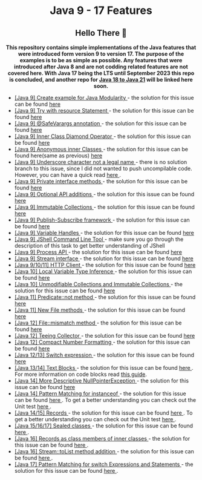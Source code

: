 <h1 align="center">Java 9 - 17 Features</h1>

<h2 align="center"> Hello There 👋 </h2>

<p align="center">
<b>
This repository contains simple implementations of the Java features that were 
introduced form version 9 to version 17. The purpose of the examples is to be as simple
as possible. Any features that were introduced after Java 8 and are not codding related features
are not covered here.
With Java 17 being the LTS until September 2023 this repo is concluded, and another repo for <a href="https://github.com/filipkule/java-21-lts-features">Java 18 to Java 21</a> will be linked here soon.
</b>
</p>

<ul>
<li>
<a href="https://github.com/filipkule/Java9To17Features/issues/1">
[Java 9] Create example for Java Modularity
</a>
- the solution for this issue can be found 
<a href="https://github.com/filipkule/Java9To17Features/blob/main/com.java9modules.main/src/main/java/module-info.java">
here
</a>
</li>
<li>
<a href="https://github.com/filipkule/Java9To17Features/issues/2">
[Java 9] Try with resource Statement
</a>
- the solution for this issue can be found 
<a href="https://github.com/filipkule/Java9To17Features/blob/main/src/main/java/com/java/features/java9plusfeatures/TryWithResourceStatement.java">
here
</a>
</li>
<li>
<a href="https://github.com/filipkule/Java9To17Features/issues/3">
[Java 9] @SafeVarargs annotation
</a>
- the solution for this issue can be found
<a href="https://github.com/filipkule/Java9To17Features/blob/main/src/main/java/com/java/features/java9plusfeatures/SafeVarargsAnnotation.java">
here
</a>
</li>
<li>
<a href="https://github.com/filipkule/Java9To17Features/issues/4">
[Java 9] Inner Class Diamond Operator
</a>
- the solution for this issue can be found 
<a href="https://github.com/filipkule/Java9To17Features/blob/main/src/main/java/com/java/features/java9plusfeatures/InnerClassDiamondOperator.java">
here
</a>
</li>
<li>
<a href="https://github.com/filipkule/Java9To17Features/issues/5">
[Java 9] Anonymous inner Classes
</a>
- the solution for this issue can be found here(same as previous) 
<a href="https://github.com/filipkule/Java9To17Features/blob/main/src/main/java/com/java/features/java9plusfeatures/InnerClassDiamondOperator.java">
here
</a>
</li>
<li>
<a href="https://github.com/filipkule/Java9To17Features/issues/6">
[Java 9] Underscore character not a legal name
</a>
- there is no solution branch to this issue, since I did not wanted to push uncompilable code.
However, you can have a quick read 
<a href="https://docs.oracle.com/javase/tutorial/java/nutsandbolts/variables.html">
here
</a>
.
</li>
<li>
<a href="https://github.com/filipkule/Java9To17Features/issues/7">
[Java 9] Private interface methods
</a>
- the solution for this issue can be found
<a href="https://github.com/filipkule/Java9To17Features/blob/main/src/main/java/com/java/features/java9plusfeatures/PrivateInterfaceMethods.java">
here
</a>
</li>
<li>
<a href="https://github.com/filipkule/Java9To17Features/issues/8">
[Java 9] Optional API additions
</a>
- the solution for this issue can be found
<a href="https://github.com/filipkule/Java9To17Features/blob/main/src/main/java/com/java/features/java9plusfeatures/OptionalApiAdditions.java">
here
</a>
</li>
<li>
<a href="https://github.com/filipkule/Java9To17Features/issues/9">
[Java 9] Immutable Collections
</a>
- the solution for this issue can be found
<a href="https://github.com/filipkule/Java9To17Features/blob/main/src/main/java/com/java/features/java9plusfeatures/ImmutableCollections.java">
here
</a>
</li>
<li>
<a href="https://github.com/filipkule/Java9To17Features/issues/10">
[Java 9] Publish-Subscribe framework
</a>
- the solution for this issue can be found
<a href="https://github.com/filipkule/Java9To17Features/blob/main/src/main/java/com/java/features/java9plusfeatures/PubSubFramework.java">
here
</a>
</li>
<li>
<a href="https://github.com/filipkule/Java9To17Features/issues/11">
[Java 9] Variable Handles
</a>
- the solution for this issue can be found
<a href="https://github.com/filipkule/Java9To17Features/blob/main/src/main/java/com/java/features/java9plusfeatures/VariableHandles.java">
here
</a>
</li>
<li>
<a href="https://github.com/filipkule/Java9To17Features/issues/12">
[Java 9] JShell Command Line Tool
</a>
- make sure you go through the description of this task to get better understanding of JShell
</li>
<li>
<a href="https://github.com/filipkule/Java9To17Features/issues/13">
[Java 9] Process API
</a>
- the solution for this issue can be found
<a href="https://github.com/filipkule/Java9To17Features/blob/main/src/main/java/com/java/features/java9plusfeatures/ProcessorApi.java">
here
</a>
</li>
<li>
<a href="https://github.com/filipkule/Java9To17Features/issues/15">
[Java 9] Stream interface
</a>
- the solution for this issue can be found 
<a href="https://github.com/filipkule/Java9To17Features/blob/main/src/main/java/com/java/features/java9plusfeatures/StreamInterface.java">
here
</a>
</li>
<li>
<a href="https://github.com/filipkule/Java9To17Features/issues/14">
[Java 9/10/11] HTTP Client
</a>
- the solution for this issue can be found 
<a href="https://github.com/filipkule/Java9To17Features/blob/main/src/main/java/com/java/features/java9plusfeatures/Java9HttpClient.java">
here
</a>
</li>
<li>
<a href="https://github.com/filipkule/Java9To17Features/issues/26">
[Java 10] Local Variable Type Inference
</a>
- the solution for this issue can be found
<a href="https://github.com/filipkule/Java9To17Features/blob/main/src/main/java/com/java/features/java9plusfeatures/LocalVarTypeInterface.java">
here
</a>
</li>
<li>
<a href="https://github.com/filipkule/Java9To17Features/issues/27">
[Java 10] Unmodifiable Collections and Immutable Collections
</a>
- the solution for this issue can be found 
<a href="https://github.com/filipkule/Java9To17Features/blob/main/src/main/java/com/java/features/java9plusfeatures/UnmodifiableImmutableCollections.java">
here
</a>
</li>
<li>
<a href="https://github.com/filipkule/Java9To17Features/issues/38">
[Java 11] Predicate::not method
</a>
- the solution for this issue can be found 
<a href="https://github.com/filipkule/Java9To17Features/blob/main/src/main/java/com/java/features/java9plusfeatures/PredicateNotMethod.java">
here
</a>
</li>
<li>
<a href="https://github.com/filipkule/Java9To17Features/issues/37">
[Java 11] New File methods
</a>
- the solution for this issue can be found 
<a href="https://github.com/filipkule/Java9To17Features/blob/main/src/main/java/com/java/features/java9plusfeatures/Java11FileMethods.java">
here
</a>
</li>
<li>
<a href="https://github.com/filipkule/Java9To17Features/issues/39">
[Java 12] File::mismatch method
</a>
- the solution for this issue can be found 
<a href="https://github.com/filipkule/Java9To17Features/blob/main/src/main/java/com/java/features/java9plusfeatures/FileMismatchMethod.java">
here
</a>
</li>
<li>
<a href="https://github.com/filipkule/Java9To17Features/issues/51">
[Java 12] Teeing Collector
</a>
- the solution for this issue can be found 
<a href="https://github.com/filipkule/Java9To17Features/blob/main/src/main/java/com/java/features/java9plusfeatures/TeeingCollector.java">
here
</a>
</li>
<li>
<a href="https://github.com/filipkule/Java9To17Features/issues/52">
[Java 12] Compact Number Formatting
</a>
- the solution for this issue can be found 
<a href="https://github.com/filipkule/Java9To17Features/blob/main/src/main/java/com/java/features/java9plusfeatures/CompactNumberFormatting.java">
here
</a>
</li>
<li>
<a href="https://github.com/filipkule/Java9To17Features/issues/31">
[Java 12/13] Switch expression
</a>
- the solution for this issue can be found 
<a href="https://github.com/filipkule/Java9To17Features/blob/main/src/main/java/com/java/features/java9plusfeatures/SwitchExpression.java">
here
</a>
</li>
<li>
<a href="https://github.com/filipkule/Java9To17Features/issues/32">
[Java 13/14] Text Blocks
</a>
- the solution for this issue can be found 
<a href="https://github.com/filipkule/Java9To17Features/blob/main/src/main/java/com/java/features/java9plusfeatures/TextBlocks.java">
here
</a>
. For more information on code blocks read <a href="https://docs.oracle.com/en/java/javase/14/text-blocks/index.html">
this guide</a>.
</li>
<li>
<a href="https://github.com/filipkule/Java9To17Features/issues/40">
[Java 14] More Descriptive NullPointerException
</a>
- the solution for this issue can be found 
<a href="https://github.com/filipkule/Java9To17Features/blob/main/src/main/java/com/java/features/java9plusfeatures/Java14DescriptiveNullPointerException.java">
here
</a>
</li>
<li>
<a href="https://github.com/filipkule/Java9To17Features/issues/56">
[Java 14] Pattern Matching for instanceof
</a>
- the solution for this issue can be found 
<a href="https://github.com/filipkule/Java9To17Features/blob/main/src/main/java/com/java/features/java9plusfeatures/Java14PatternMatchingForInstanceof.java">
here
</a>
. To get a better understanding you can check out the Unit test 
<a href="https://github.com/filipkule/Java9To17Features/blob/main/src/test/java/com/java/features/java9plusfeatures/Java14PatternMatchingForInstanceofTest.java">
here
</a>.
</li>
<li>
<a href="https://github.com/filipkule/Java9To17Features/issues/33">
[Java 14/15] Records
</a>
- the solution for this issue can be found 
<a href="https://github.com/filipkule/Java9To17Features/blob/main/src/main/java/com/java/features/java9plusfeatures/Java14Record.java">
here
</a>
. To get a better understanding you can check out the Unit test 
<a href="https://github.com/filipkule/Java9To17Features/blob/main/src/test/java/com/java/features/java9plusfeatures/Java14RecordTest.java">
here
</a>.
</li>
<li>
<a href="https://github.com/filipkule/Java9To17Features/issues/36">
[Java 15/16/17] Sealed classes
</a>
- the solution for this issue can be found 
<a href="https://github.com/filipkule/Java9To17Features/blob/main/src/main/java/com/java/features/java9plusfeatures/SealedClasses.java">
here
</a>.
</li>
<li>
<a href="https://github.com/filipkule/Java9To17Features/issues/35">
[Java 16] Records as class members of inner classes
</a>
- the solution for this issue can be found 
<a href="https://github.com/filipkule/Java9To17Features/blob/main/src/main/java/com/java/features/java9plusfeatures/RecordsInInnerClasses.java">
here
</a>.
</li>
<li>
<a href="https://github.com/filipkule/Java9To17Features/issues/63">
[Java 16] Stream::toList method addition
</a>
- the solution for this issue can be found 
<a href="https://github.com/filipkule/Java9To17Features/blob/main/src/main/java/com/java/features/java9plusfeatures/Java16StreamToListMethod.java">
here
</a>.
</li>
<li>
<a href="https://github.com/filipkule/Java9To17Features/issues/46">
[Java 17] Pattern Matching for switch Expressions and Statements
</a>
- the solution for this issue can be found 
<a href="https://github.com/filipkule/Java9To17Features/blob/main/src/main/java/com/java/features/java9plusfeatures/PatternMatchingForSwitchExpressions.java">
here
</a>.
</li>
</ul>
